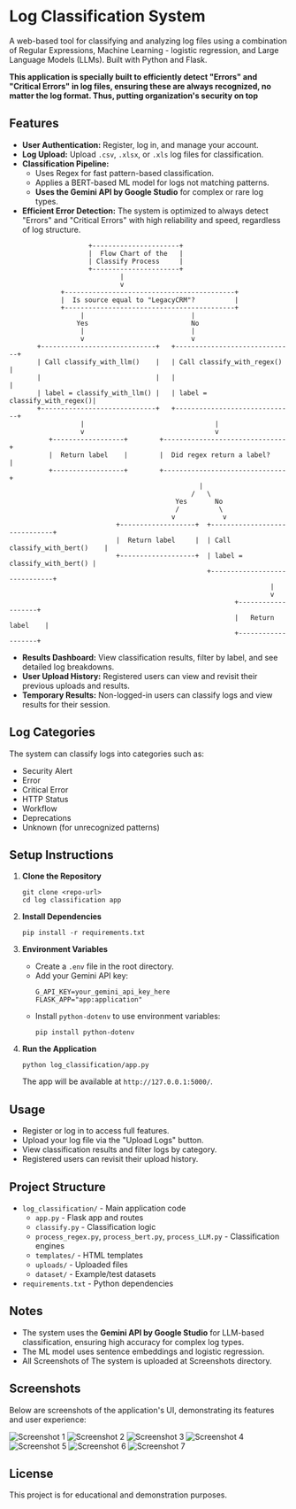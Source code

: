 # Log Classification System

A web-based tool for classifying and analyzing log files using a combination of Regular Expressions, Machine Learning  - logistic regression, and Large Language Models (LLMs). Built with Python and Flask.

**This application is specially built to efficiently detect "Errors" and "Critical Errors" in log files, ensuring these are always recognized, no matter the log format. Thus, putting organization's security on top**

## Features

- **User Authentication:** Register, log in, and manage your account.
- **Log Upload:** Upload `.csv`, `.xlsx`, or `.xls` log files for classification.
- **Classification Pipeline:**
  - Uses Regex for fast pattern-based classification.
  - Applies a BERT-based ML model for logs not matching patterns.
  - **Uses the Gemini API by Google Studio** for complex or rare log types.
- **Efficient Error Detection:** The system is optimized to always detect "Errors" and "Critical Errors" with high reliability and speed, regardless of log structure.

```
                    +----------------------+  
                    |  Flow Chart of the   |  
                    | Classify Process     |  
                    +----------------------+  
                            |  
                            v  
             +-------------------------------------------+  
             |  Is source equal to "LegacyCRM"?          |  
             +-------------------------------------------+  
                  |                           |  
                 Yes                          No  
                  |                           |  
                  v                           v  
       +-----------------------------+   +------------------------------+  
       | Call classify_with_llm()    |   | Call classify_with_regex()   |  
       |                             |   |                              |  
       | label = classify_with_llm() |   | label = classify_with_regex()|  
       +-----------------------------+   +------------------------------+  
                  |                                 |  
                  v                                 v  
          +------------------+        +-------------------------------+  
          |  Return label    |        |  Did regex return a label?    |  
          +------------------+        +-------------------------------+  
                                                |  
                                              /   \
                                          Yes       No  
                                          /          \  
                                         v            v  
                           +-------------------+  +------------------------------+  
                           |  Return label     |  | Call classify_with_bert()    |  
                           +-------------------+  | label = classify_with_bert() |  
                                                  +------------------------------+  
                                                                  |  
                                                                  v  
                                                         +-------------------+  
                                                         |   Return label    |  
                                                         +-------------------+  
```

- **Results Dashboard:** View classification results, filter by label, and see detailed log breakdowns.
- **User Upload History:** Registered users can view and revisit their previous uploads and results.
- **Temporary Results:** Non-logged-in users can classify logs and view results for their session.

## Log Categories

The system can classify logs into categories such as:
- Security Alert
- Error
- Critical Error
- HTTP Status
- Workflow
- Deprecations
- Unknown (for unrecognized patterns) 

## Setup Instructions

1. **Clone the Repository**
   ```
   git clone <repo-url>
   cd log classification app
   ```

2. **Install Dependencies**
   ```
   pip install -r requirements.txt
   ```

3. **Environment Variables**
   - Create a `.env` file in the root directory.
   - Add your Gemini API key:
     ```
     G_API_KEY=your_gemini_api_key_here
     FLASK_APP="app:application"
     ```
   - Install `python-dotenv` to use environment variables:
     ```
     pip install python-dotenv
     ```

4. **Run the Application**
   ```
   python log_classification/app.py
   ```
   The app will be available at `http://127.0.0.1:5000/`.

## Usage

- Register or log in to access full features.
- Upload your log file via the "Upload Logs" button.
- View classification results and filter logs by category.
- Registered users can revisit their upload history.

## Project Structure

- `log_classification/` - Main application code
  - `app.py` - Flask app and routes
  - `classify.py` - Classification logic
  - `process_regex.py`, `process_bert.py`, `process_LLM.py` - Classification engines
  - `templates/` - HTML templates
  - `uploads/` - Uploaded files
  - `dataset/` - Example/test datasets
- `requirements.txt` - Python dependencies

## Notes

- The system uses the **Gemini API by Google Studio** for LLM-based classification, ensuring high accuracy for complex log types.
- The ML model uses sentence embeddings and logistic regression.
- All Screenshots of The system is uploaded at Screenshots directory.

## Screenshots

Below are screenshots of the application's UI, demonstrating its features and user experience:

![Screenshot 1](Screenshots/image1.png)
![Screenshot 2](Screenshots/image2.png)
![Screenshot 3](Screenshots/image3.png)
![Screenshot 4](Screenshots/image4.png)
![Screenshot 5](Screenshots/image5.png)
![Screenshot 6](Screenshots/imaget6.png)
![Screenshot 7](Screenshots/image7.png)


## License

This project is for educational and demonstration purposes.
